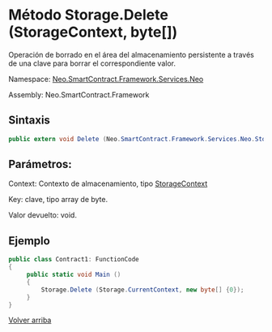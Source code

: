 # Método Storage.Delete (StorageContext, byte[])

Operación de borrado en el área del almacenamiento persistente a través de una clave para borrar el correspondiente valor.

Namespace: [Neo.SmartContract.Framework.Services.Neo](../../Neo.md)

Assembly: Neo.SmartContract.Framework

## Sintaxis

```c#
public extern void Delete (Neo.SmartContract.Framework.Services.Neo.StorageContext context, byte[] key)
```

## Parámetros:

Context: Contexto de almacenamiento, tipo [StorageContext](../StorageContext.md)

Key: clave, tipo array de byte.

Valor devuelto: void.

## Ejemplo

```c#
public class Contract1: FunctionCode
{
     public static void Main ()
     {
         Storage.Delete (Storage.CurrentContext, new byte[] {0});
     }
}
```



[Volver arriba](../Storage.md)

